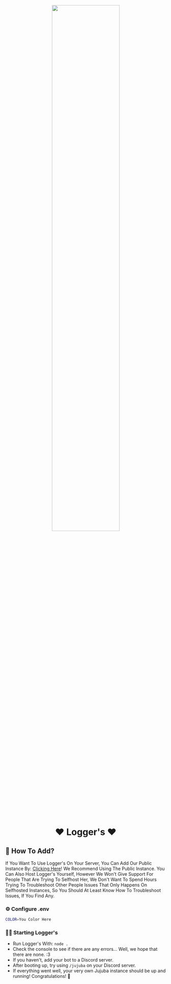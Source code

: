 <p align="center">
<img width="65%" src="">
<br>

<h1 align="center">❤️ Logger's ❤️</h1>

<p align="center">
<a href="https://top.gg/bot/1031185300178878514?utm_source=widget">
</a>
 </p>

## 🤔 How To Add?

If You Want To Use Logger's On Your Server, You Can Add Our Public Instance By: [Clicking Here](https://dsc.gg/loggers)! We Recommend Using The Public Instance.
You Can Also Host Logger's Yourself, However We Won't Give Support For People That Are Trying To Selfhost Her, We Don't Want To Spend Hours Trying To Troubleshoot Other People Issues That Only Happens On Selfhosted Instances, So You Should At Least Know How To Troubleshoot Issues, If You Find Any.

### ⚙️ Configure .env

```bash
COLOR=You Color Here
```

### 🏃‍♂️ Starting Logger's
* Run Logger's With: `node .` 
* Check the console to see if there are any errors... Well, we hope that there are none. :3
* If you haven't, add your bot to a Discord server.
* After booting up, try using `/jujuba` on your Discord server.
* If everything went well, your very own Jujuba instance should be up and running! Congratulations! 🎉
